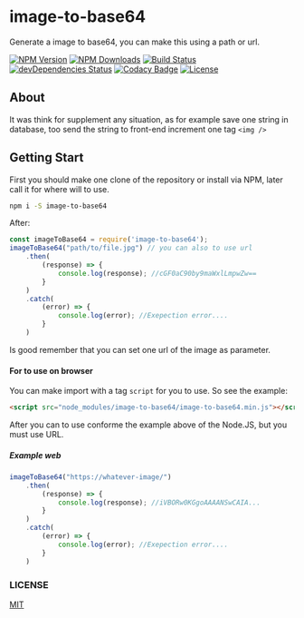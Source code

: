 # image-to-base64
 Generate a image to base64, you can make this using a path or url.
 
[![NPM Version][npm-image]][npm-url]
[![NPM Downloads][downloads-image]][downloads-url]
[![Build Status](https://travis-ci.org/renanbastos93/image-to-base64.svg?branch=master)](https://travis-ci.org/renanbastos93/image-to-base64)
[![devDependencies Status](https://david-dm.org/renanbastos93/image-to-base64/dev-status.svg)](https://david-dm.org/renanbastos93/image-to-base64?type=dev)
[![Codacy Badge](https://api.codacy.com/project/badge/Grade/319a6e0b35474cf3ada5b0894e959b65)](https://www.codacy.com/app/renanbastos93/image-to-base64?utm_source=github.com&amp;utm_medium=referral&amp;utm_content=renanbastos93/image-to-base64&amp;utm_campaign=Badge_Grade)
<a href="https://www.npmjs.com/package/vue"><img src="https://img.shields.io/npm/l/vue.svg" alt="License"></a>

[npm-image]: https://img.shields.io/npm/v/image-to-base64.svg
[npm-url]: https://npmjs.org/package/image-to-base64
[downloads-image]: https://img.shields.io/npm/dm/image-to-base64.svg
[downloads-url]: https://npmjs.org/package/image-to-base64


## About
 It was think for supplement any situation, as for example save one string in database, too send the string to front-end increment one tag `<img />`

## Getting Start
 First you should make one clone of the repository or install via NPM, later call it for where will to use.
```bash
npm i -S image-to-base64
```
After:
```js
const imageToBase64 = require('image-to-base64');
imageToBase64("path/to/file.jpg") // you can also to use url
    .then(
        (response) => {
            console.log(response); //cGF0aC90by9maWxlLmpwZw==
        }
    )
    .catch(
        (error) => {
            console.log(error); //Exepection error....
        }
    )
```
Is good remember that you can set one url of the image as parameter.

#### For to use on browser
 You can make import with a tag `script` for you to use. So see the example:
```html
<script src="node_modules/image-to-base64/image-to-base64.min.js"></script>
```
After you can to use conforme the example above of the Node.JS, but you must use URL.

##### Example web
```js
imageToBase64("https://whatever-image/")
    .then(
        (response) => {
            console.log(response); //iVBORw0KGgoAAAANSwCAIA...
        }
    )
    .catch(
        (error) => {
            console.log(error); //Exepection error....
        }
    )
```

### LICENSE
 [MIT](https://opensource.org/licenses/MIT)
